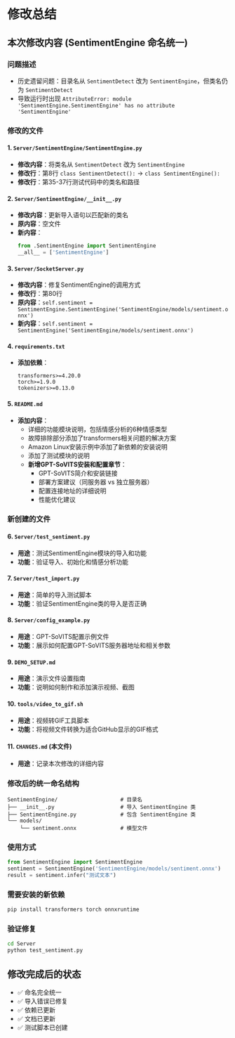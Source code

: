 # 修改总结

## 本次修改内容 (SentimentEngine 命名统一)

### 问题描述
- 历史遗留问题：目录名从 `SentimentDetect` 改为 `SentimentEngine`，但类名仍为 `SentimentDetect`
- 导致运行时出现 `AttributeError: module 'SentimentEngine.SentimentEngine' has no attribute 'SentimentEngine'`

### 修改的文件

#### 1. `Server/SentimentEngine/SentimentEngine.py`
- **修改内容**：将类名从 `SentimentDetect` 改为 `SentimentEngine`
- **修改行**：第8行 `class SentimentDetect():` → `class SentimentEngine():`
- **修改行**：第35-37行测试代码中的类名和路径

#### 2. `Server/SentimentEngine/__init__.py`
- **修改内容**：更新导入语句以匹配新的类名
- **原内容**：空文件
- **新内容**：
  ```python
  from .SentimentEngine import SentimentEngine
  __all__ = ['SentimentEngine']
  ```

#### 3. `Server/SocketServer.py`
- **修改内容**：修复SentimentEngine的调用方式
- **修改行**：第80行
- **原内容**：`self.sentiment = SentimentEngine.SentimentEngine('SentimentEngine/models/sentiment.onnx')`
- **新内容**：`self.sentiment = SentimentEngine('SentimentEngine/models/sentiment.onnx')`

#### 4. `requirements.txt`
- **添加依赖**：
  ```
  transformers>=4.20.0
  torch>=1.9.0
  tokenizers>=0.13.0
  ```

#### 5. `README.md`
- **添加内容**：
  - 详细的功能模块说明，包括情感分析的6种情感类型
  - 故障排除部分添加了transformers相关问题的解决方案
  - Amazon Linux安装示例中添加了新依赖的安装说明
  - 添加了测试模块的说明
  - **新增GPT-SoVITS安装和配置章节**：
    - GPT-SoVITS简介和安装链接
    - 部署方案建议（同服务器 vs 独立服务器）
    - 配置连接地址的详细说明
    - 性能优化建议

### 新创建的文件

#### 6. `Server/test_sentiment.py`
- **用途**：测试SentimentEngine模块的导入和功能
- **功能**：验证导入、初始化和情感分析功能

#### 7. `Server/test_import.py`
- **用途**：简单的导入测试脚本
- **功能**：验证SentimentEngine类的导入是否正确

#### 8. `Server/config_example.py`
- **用途**：GPT-SoVITS配置示例文件
- **功能**：展示如何配置GPT-SoVITS服务器地址和相关参数

#### 9. `DEMO_SETUP.md`
- **用途**：演示文件设置指南
- **功能**：说明如何制作和添加演示视频、截图

#### 10. `tools/video_to_gif.sh`
- **用途**：视频转GIF工具脚本
- **功能**：将视频文件转换为适合GitHub显示的GIF格式

#### 11. `CHANGES.md` (本文件)
- **用途**：记录本次修改的详细内容

### 修改后的统一命名结构
```
SentimentEngine/                    # 目录名
├── __init__.py                     # 导入 SentimentEngine 类
├── SentimentEngine.py              # 包含 SentimentEngine 类
└── models/
    └── sentiment.onnx              # 模型文件
```

### 使用方式
```python
from SentimentEngine import SentimentEngine
sentiment = SentimentEngine('SentimentEngine/models/sentiment.onnx')
result = sentiment.infer("测试文本")
```

### 需要安装的新依赖
```bash
pip install transformers torch onnxruntime
```

### 验证修复
```bash
cd Server
python test_sentiment.py
```

## 修改完成后的状态
- ✅ 命名完全统一
- ✅ 导入错误已修复
- ✅ 依赖已更新
- ✅ 文档已更新
- ✅ 测试脚本已创建
